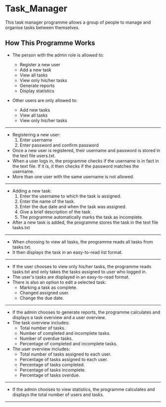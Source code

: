# Task_Manager
This task manager programme allows a group of people to manage and organise tasks between themselves.

## How This Programme Works
* The person with the admin role is allowed to:
	- Register a new user
	- Add a new task
	- View all tasks
	- View only his/her tasks
	- Generate reports
	- Display statistics

* Other users are only allowed to:
	- Add new tasks
	- View all tasks
	- View only his/her tasks
	
------------------------------------------------------------------------------------------------------
	
* Registering a new user:
	1. Enter username
	2. Enter password and confirm password
* Once a new user is registered, their username and password is stored in the text file users.txt.
* When a user logs in, the programme checks if the username is in fact in the text file.
If it is, it then checks if the password matches the username.
* More than one user with the same username is not allowed.

------------------------------------------------------------------------------------------------------

* Adding a new task:
	1. Enter the username to which the task is assigned.
	2. Enter the name of the task.
	3. Enter the due date and when the task was assigned.
	4. Give a brief description of the task.
	5. The programme automatically marks the task as incomplete.
* After a new task is added, the programme stores the task in the text file tasks.txt

-------------------------------------------------------------------------------------------------------

* When choosing to view all tasks, the programme reads all tasks from tasks.txt.
* It then displays the task in an easy-to-read list format.

-------------------------------------------------------------------------------------------------------

* If the user chooses to view only his/her tasks, the programme reads tasks.txt and only takes the tasks assigned to user who logged in.
* The user's tasks are displayed in an easy-to-read format.
* There is also an option to edit a selected task:
	* Marking a task as complete.
	* Changed assigned user.
	* Change the due date.
	
-------------------------------------------------------------------------------------------------------

* If the admin chooses to generate reports, the programme calculates and displays a task overview and a user overview.
* The task overview includes:
	* Total number of tasks.
	* Number of completed and incomplete tasks.
	* Number of overdue tasks.
	* Percentage of completed and incomplete tasks.
* The user overview includes:
	* Total number of tasks assigned to each user.
	* Percentage of tasks assigned to each user.
	* Percentage of tasks completed.
	* Percentage of tasks incomplete.
	* Percentage of tasks overdue.

---------------------------------------------------------------------------------------------------------

* If the admin chooses to view statistics, the programme calculates and displays the total number of users and tasks.

----------------------------------------------------------------------------------------------------------
	

